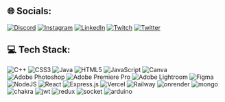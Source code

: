 

<!-- [![Utsav's GitHub stats](https://github-readme-stats.vercel.app/api?username=ItsUtsavPoddar&count_private=true&show_icons=true&theme=dark)](https://www.youtube.com/watch?v=dQw4w9WgXcQ)

[![GitHub Streak](https://streak-stats.demolab.com?user=ItsUtsavPoddar&theme=black-ice)](https://git.io/streak-stats)
-->


<!--
[![Utsav's GitHub stats](https://github-readme-stats.vercel.app/api?username=ItsUtsavPoddar&count_private=true&show_icons=true&theme=dark&hide_border=true)](https://www.youtube.com/watch?v=dQw4w9WgXcQ)<br/>
![](https://github-readme-streak-stats.herokuapp.com/?user=itsutsavpoddar&theme=dark&hide_border=true)<br/>
-->
## 🌐 Socials:
[![Discord](https://img.shields.io/badge/Discord-%237289DA.svg?logo=discord&logoColor=white)](https://discord.gg/Utsav#1018) [![Instagram](https://img.shields.io/badge/Instagram-%23E4405F.svg?logo=Instagram&logoColor=white)](https://instagram.com/itsutsavpoddar) [![LinkedIn](https://img.shields.io/badge/LinkedIn-%230077B5.svg?logo=linkedin&logoColor=white)](https://linkedin.com/in/itsutsavpoddar) [![Twitch](https://img.shields.io/badge/Twitch-%239146FF.svg?logo=Twitch&logoColor=white)](https://twitch.tv/utsavpoddar) [![Twitter](https://img.shields.io/badge/Twitter-%231DA1F2.svg?logo=Twitter&logoColor=white)](https://twitter.com/itsutsavpoddar) 

## 💻 Tech Stack:
![C++](https://img.shields.io/badge/c++-%2300599C.svg?style=flat&logo=c%2B%2B&logoColor=white) ![CSS3](https://img.shields.io/badge/css3-%231572B6.svg?style=flat&logo=css3&logoColor=white) ![Java](https://img.shields.io/badge/java-%23ED8B00.svg?style=flat&logo=java&logoColor=white) ![HTML5](https://img.shields.io/badge/html5-%23E34F26.svg?style=flat&logo=html5&logoColor=white) ![JavaScript](https://img.shields.io/badge/javascript-%23323330.svg?style=flat&logo=javascript&logoColor=%23F7DF1E) ![Canva](https://img.shields.io/badge/Canva-%2300C4CC.svg?style=flat&logo=Canva&logoColor=white) ![Adobe Photoshop](https://img.shields.io/badge/adobephotoshop-%2331A8FF.svg?style=flat&logo=adobephotoshop&logoColor=white) ![Adobe Premiere Pro](https://img.shields.io/badge/Adobe%20Premiere%20Pro-9999FF.svg?style=flat&logo=Adobe%20Premiere%20Pro&logoColor=white) ![Adobe Lightroom](https://img.shields.io/badge/Adobe%20Lightroom-31A8FF.svg?style=flat&logo=Adobe%20Lightroom&logoColor=white) 	![Figma](https://img.shields.io/badge/figma-%23F24E1E.svg?style=flat&logo=figma&logoColor=white) ![NodeJS](https://img.shields.io/badge/node.js-6DA55F?style=flat&logo=node.js&logoColor=white) ![React](https://img.shields.io/badge/react-%2320232a.svg?style=flat&logo=react&logoColor=%2361DAFB) ![Express.js](https://img.shields.io/badge/express.js-%23404d59.svg?style=flat&logo=express&logoColor=%2361DAFB) ![Vercel](https://img.shields.io/badge/vercel-%23000000.svg?style=flat&logo=vercel&logoColor=white) ![Railway](	https://img.shields.io/badge/Railway-131415?style=for-the-badge&logo=railway&logoColor=white) ![onrender](https://img.shields.io/badge/Render-46E3B7?style=for-the-badge&logo=render&logoColor=white) ![mongo](https://img.shields.io/badge/MongoDB-4EA94B?style=for-the-badge&logo=mongodb&logoColor=white) ![chakra](https://img.shields.io/badge/Chakra--UI-319795?style=for-the-badge&logo=chakra-ui&logoColor=white) ![jwt](https://img.shields.io/badge/JWT-000000?style=for-the-badge&logo=JSON%20web%20tokens&logoColor=white) ![redux](https://img.shields.io/badge/Redux-593D88?style=for-the-badge&logo=redux&logoColor=white) ![socket](https://img.shields.io/badge/Socket.io-010101?&style=for-the-badge&logo=Socket.io&logoColor=white) ![arduino](https://img.shields.io/badge/Arduino-00979D?style=for-the-badge&logo=Arduino&logoColor=white)


